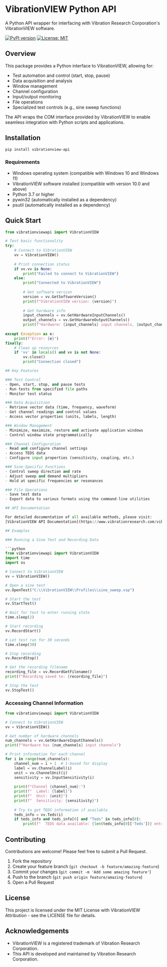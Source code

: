 # VibrationVIEW Python API

A Python API wrapper for interfacing with Vibration Research Corporation's VibrationVIEW software.

[![PyPI version](https://img.shields.io/pypi/v/vibrationview-api.svg)](https://pypi.org/project/vibrationview-api/)
[![License: MIT](https://img.shields.io/badge/License-MIT-yellow.svg)](https://opensource.org/licenses/MIT)

## Overview

This package provides a Python interface to VibrationVIEW, allowing for:

- Test automation and control (start, stop, pause)
- Data acquisition and analysis
- Window management
- Channel configuration
- Input/output monitoring
- File operations
- Specialized test controls (e.g., sine sweep functions)

The API wraps the COM interface provided by VibrationVIEW to enable seamless integration with Python scripts and applications.

## Installation

```bash
pip install vibrationview-api
```

### Requirements

- Windows operating system (compatible with Windows 10 and Windows 11)
- VibrationVIEW software installed (compatible with version 10.0 and above)
- Python 3.7 or higher
- pywin32 (automatically installed as a dependency)
- psutil (automatically installed as a dependency)

## Quick Start

```python
from vibrationviewapi import VibrationVIEW

# Test basic functionality
try:
    # Connect to VibrationVIEW
    vv = VibrationVIEW()
    
    # Print connection status
    if vv.vv is None:
        print("Failed to connect to VibrationVIEW")
    else:
        print("Connected to VibrationVIEW")
        
        # Get software version
        version = vv.GetSoftwareVersion()
        print(f"VibrationVIEW version: {version}")
        
        # Get hardware info
        input_channels = vv.GetHardwareInputChannels()
        output_channels = vv.GetHardwareOutputChannels()
        print(f"Hardware: {input_channels} input channels, {output_channels} output channels")
        
except Exception as e:
    print(f"Error: {e}")
finally:
    # Clean up resources
    if 'vv' in locals() and vv is not None:
        vv.close()
        print("Connection closed")

## Key Features

### Test Control
- Open, start, stop, and pause tests
- Run tests from specified file paths
- Monitor test status

### Data Acquisition
- Retrieve vector data (time, frequency, waveform)
- Get channel readings and control values
- Access vector properties (units, labels, length)

### Window Management
- Minimize, maximize, restore and activate application windows
- Control window state programmatically

### Channel Configuration
- Read and configure channel settings
- Access TEDS data
- Configure input properties (sensitivity, coupling, etc.)

### Sine-Specific Functions
- Control sweep direction and rate
- Adjust sweep and demand multipliers
- Hold at specific frequencies or resonances

### File Operations
- Save test data
- Export data to various formats using the command-line utilities

## API Documentation

For detailed documentation of all available methods, please visit:
[VibrationVIEW API Documentation](https://www.vibrationresearch.com/vibrationview-api/)

## Examples

### Running a Sine Test and Recording Data

```python
from vibrationviewapi import VibrationVIEW
import time
import os

# Connect to VibrationVIEW
vv = VibrationVIEW()

# Open a sine test
vv.OpenTest("C:\\VibrationVIEW\\Profiles\\sine_sweep.vsp")

# Start the test
vv.StartTest()

# Wait for test to enter running state
time.sleep(2)

# Start recording
vv.RecordStart()

# Let test run for 30 seconds
time.sleep(30)

# Stop recording
vv.RecordStop()

# Get the recording filename
recording_file = vv.RecordGetFilename()
print(f"Recording saved to: {recording_file}")

# Stop the test
vv.StopTest()
```

### Accessing Channel Information

```python
from vibrationviewapi import VibrationVIEW

# Connect to VibrationVIEW
vv = VibrationVIEW()

# Get number of hardware channels
num_channels = vv.GetHardwareInputChannels()
print(f"Hardware has {num_channels} input channels")

# Print information for each channel
for i in range(num_channels):
    channel_num = i + 1  # 1-based for display
    label = vv.ChannelLabel(i)
    unit = vv.ChannelUnit(i)
    sensitivity = vv.InputSensitivity(i)
    
    print(f"Channel {channel_num}:")
    print(f"  Label: {label}")
    print(f"  Unit: {unit}")
    print(f"  Sensitivity: {sensitivity}")
    
    # Try to get TEDS information if available
    teds_info = vv.Teds(i)
    if teds_info and teds_info[0] and "Teds" in teds_info[0]:
        print(f"  TEDS data available: {len(teds_info[0]['Teds'])} entries")
```

## Contributing

Contributions are welcome! Please feel free to submit a Pull Request.

1. Fork the repository
2. Create your feature branch (`git checkout -b feature/amazing-feature`)
3. Commit your changes (`git commit -m 'Add some amazing feature'`)
4. Push to the branch (`git push origin feature/amazing-feature`)
5. Open a Pull Request

## License

This project is licensed under the MIT License with VibrationVIEW Attribution - see the LICENSE file for details.

## Acknowledgements

- VibrationVIEW is a registered trademark of Vibration Research Corporation.
- This API is developed and maintained by Vibration Research Corporation.
